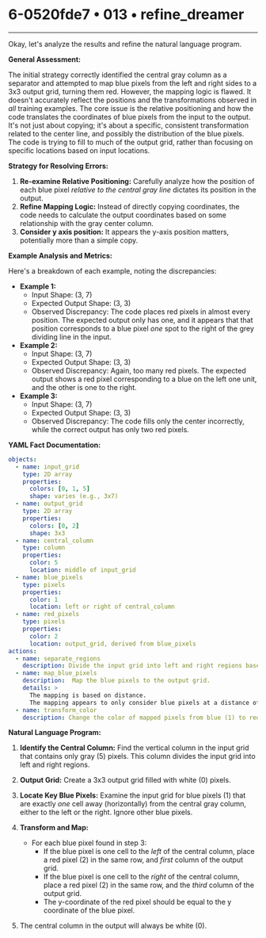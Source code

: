 # 6-0520fde7 • 013 • refine_dreamer

---
Okay, let's analyze the results and refine the natural language program.

**General Assessment:**

The initial strategy correctly identified the central gray column as a separator and attempted to map blue pixels from the left and right sides to a 3x3 output grid, turning them red. However, the mapping logic is flawed. It doesn't accurately reflect the positions and the transformations observed in *all* training examples. The core issue is the relative positioning and how the code translates the coordinates of blue pixels from the input to the output. It's not just about copying; it's about a specific, consistent transformation related to the center line, and possibly the distribution of the blue pixels. The code is trying to fill to much of the output grid, rather than focusing on specific locations based on input locations.

**Strategy for Resolving Errors:**

1.  **Re-examine Relative Positioning:** Carefully analyze how the position of each blue pixel *relative to the central gray line* dictates its position in the output.
2.  **Refine Mapping Logic:** Instead of directly copying coordinates, the code needs to calculate the output coordinates based on some relationship with the gray center column.
3. **Consider y axis position:** It appears the y-axis position matters, potentially more than a simple copy.

**Example Analysis and Metrics:**

Here's a breakdown of each example, noting the discrepancies:

*   **Example 1:**
    *   Input Shape: (3, 7)
    *   Expected Output Shape: (3, 3)
    *   Observed Discrepancy: The code places red pixels in almost every position. The expected output only has one, and it appears that that position corresponds to a blue pixel *one* spot to the right of the grey dividing line in the input.
*   **Example 2:**
    *   Input Shape: (3, 7)
    *   Expected Output Shape: (3, 3)
    *   Observed Discrepancy: Again, too many red pixels. The expected output shows a red pixel corresponding to a blue on the left one unit, and the other is one to the right.
*   **Example 3:**
    *   Input Shape: (3, 7)
    *   Expected Output Shape: (3, 3)
    *   Observed Discrepancy:  The code fills only the center incorrectly, while the correct output has only two red pixels.

**YAML Fact Documentation:**

```yaml
objects:
  - name: input_grid
    type: 2D array
    properties:
      colors: [0, 1, 5]
      shape: varies (e.g., 3x7)
  - name: output_grid
    type: 2D array
    properties:
      colors: [0, 2]
      shape: 3x3
  - name: central_column
    type: column
    properties:
      color: 5
      location: middle of input_grid
  - name: blue_pixels
    type: pixels
    properties:
      color: 1
      location: left or right of central_column
  - name: red_pixels
    type: pixels
    properties:
      color: 2
      location: output_grid, derived from blue_pixels
actions:
  - name: separate_regions
    description: Divide the input grid into left and right regions based on the central column.
  - name: map_blue_pixels
    description:  Map the blue pixels to the output grid.
    details: >
      The mapping is based on distance.
      The mapping appears to only consider blue pixels at a distance of one from the dividing line.
  - name: transform_color
    description: Change the color of mapped pixels from blue (1) to red (2).
```

**Natural Language Program:**

1.  **Identify the Central Column:** Find the vertical column in the input grid that contains only gray (5) pixels. This column divides the input grid into left and right regions.

2.  **Output Grid:** Create a 3x3 output grid filled with white (0) pixels.

3.  **Locate Key Blue Pixels:** Examine the input grid for blue pixels (1) that are exactly *one* cell away (horizontally) from the central gray column, either to the left or the right. Ignore other blue pixels.

4.  **Transform and Map:**
    *   For each blue pixel found in step 3:
        *   If the blue pixel is one cell to the *left* of the central column, place a red pixel (2) in the same row, and *first* column of the output grid.
        *   If the blue pixel is one cell to the *right* of the central column, place a red pixel (2) in the same row, and the *third* column of the output grid.
        *   The y-coordinate of the red pixel should be equal to the y coordinate of the blue pixel.

5.  The central column in the output will always be white (0).

